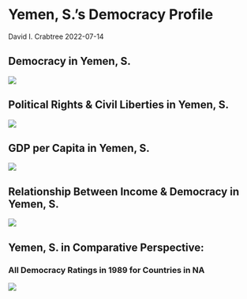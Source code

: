 Yemen, S.’s Democracy Profile
================
David I. Crabtree
2022-07-14

## Democracy in Yemen, S.

![](C:\Users\David\Desktop\PROGRA~1\FILESA~1\CFSS\hw06\reports\YEMEN_~2._FI/figure-gfm/Demscore-1.png)<!-- -->

## Political Rights & Civil Liberties in Yemen, S.

![](C:\Users\David\Desktop\PROGRA~1\FILESA~1\CFSS\hw06\reports\YEMEN_~2._FI/figure-gfm/Political%20Rights%20&%20Civil%20Libs-1.png)<!-- -->

## GDP per Capita in Yemen, S.

![](C:\Users\David\Desktop\PROGRA~1\FILESA~1\CFSS\hw06\reports\YEMEN_~2._FI/figure-gfm/GDP%20per%20Capita-1.png)<!-- -->

## Relationship Between Income & Democracy in Yemen, S.

![](C:\Users\David\Desktop\PROGRA~1\FILESA~1\CFSS\hw06\reports\YEMEN_~2._FI/figure-gfm/Income%20&%20Dem-1.png)<!-- -->

## Yemen, S. in Comparative Perspective:

### All Democracy Ratings in 1989 for Countries in NA

![](C:\Users\David\Desktop\PROGRA~1\FILESA~1\CFSS\hw06\reports\YEMEN_~2._FI/figure-gfm/Democracy%20in%20Comparative%20Perspective-1.png)<!-- -->
